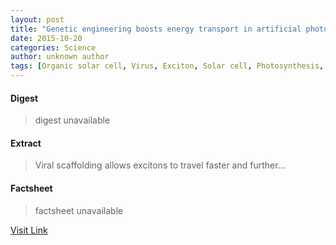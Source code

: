 ```yaml
---
layout: post
title: "Genetic engineering boosts energy transport in artificial photosynthesis"
date: 2015-10-20
categories: Science
author: unknown author
tags: [Organic solar cell, Virus, Exciton, Solar cell, Photosynthesis, Frster resonance energy transfer, Physical chemistry, Applied and interdisciplinary physics, Nature, Biology, Physical sciences, Chemistry, Featured]
---
```



#### Digest
>digest unavailable

#### Extract
>Viral scaffolding allows excitons to travel faster and further...

#### Factsheet
>factsheet unavailable

[Visit Link](http://physicsworld.com/cws/article/news/2015/oct/13/genetic-engineering-boosts-energy-transport-in-artificial-photosynthesis)


